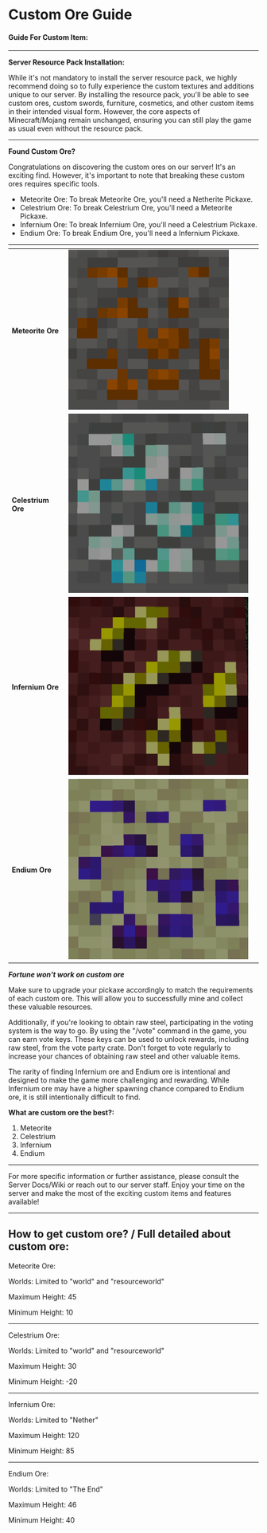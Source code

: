 # Custom Ore Guide

#### **Guide For Custom Item:**

***

**Server Resource Pack Installation:**

While it's not mandatory to install the server resource pack, we highly recommend doing so to fully experience the custom textures and additions unique to our server. By installing the resource pack, you'll be able to see custom ores, custom swords, furniture, cosmetics, and other custom items in their intended visual form. However, the core aspects of Minecraft/Mojang remain unchanged, ensuring you can still play the game as usual even without the resource pack.

***

**Found Custom Ore?**

Congratulations on discovering the custom ores on our server! It's an exciting find. However, it's important to note that breaking these custom ores requires specific tools.

* Meteorite Ore: To break Meteorite Ore, you'll need a Netherite Pickaxe.
* Celestrium Ore: To break Celestrium Ore, you'll need a Meteorite Pickaxe.
* Infernium Ore: To break Infernium Ore, you'll need a Celestrium Pickaxe.
* Endium Ore: To break Endium Ore, you'll need a Infernium Pickaxe.



<table data-view="cards"><thead><tr><th></th><th></th><th></th></tr></thead><tbody><tr><td><strong>Meteorite Ore</strong></td><td><img src="../.gitbook/assets/image (282).png" alt="" data-size="original"></td><td></td></tr><tr><td><strong>Celestrium Ore</strong></td><td><img src="../.gitbook/assets/image (281).png" alt="" data-size="original"></td><td></td></tr><tr><td><strong>Infernium Ore</strong></td><td><img src="../.gitbook/assets/image (283).png" alt="" data-size="original"></td><td></td></tr><tr><td><strong>Endium Ore</strong></td><td><img src="../.gitbook/assets/image (280).png" alt="" data-size="original"></td><td></td></tr></tbody></table>

_**Fortune won't work on custom ore**_

Make sure to upgrade your pickaxe accordingly to match the requirements of each custom ore. This will allow you to successfully mine and collect these valuable resources.

Additionally, if you're looking to obtain raw steel, participating in the voting system is the way to go. By using the "/vote" command in the game, you can earn vote keys. These keys can be used to unlock rewards, including raw steel, from the vote party crate. Don't forget to vote regularly to increase your chances of obtaining raw steel and other valuable items.

The rarity of finding Infernium ore and Endium ore is intentional and designed to make the game more challenging and rewarding. While Infernium ore may have a higher spawning chance compared to Endium ore, it is still intentionally difficult to find.

**What are custom ore the best?:**

1. Meteorite
2. Celestrium
3. Infernium
4. Endium

***

For more specific information or further assistance, please consult the Server Docs/Wiki or reach out to our server staff. Enjoy your time on the server and make the most of the exciting custom items and features available!

***

## **How to get custom ore? / Full detailed about custom ore:**

Meteorite Ore:

Worlds: Limited to "world" and "resourceworld"

Maximum Height: 45

Minimum Height: 10

***

Celestrium Ore:

Worlds: Limited to "world" and "resourceworld"

Maximum Height: 30

Minimum Height: -20

***

Infernium Ore:

Worlds: Limited to "Nether"

Maximum Height: 120

Minimum Height: 85

***

Endium Ore:

Worlds: Limited to "The End"

Maximum Height: 46

Minimum Height: 40


